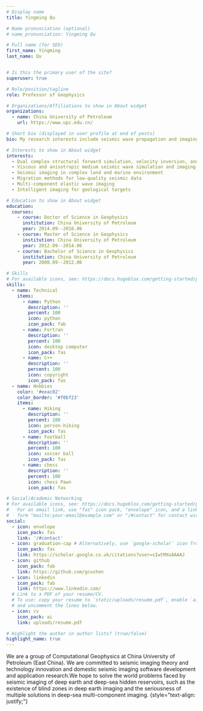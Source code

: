 ```yaml
---
# Display name
title: Yingming Qu

# Name pronunciation (optional)
# name_pronunciation: Yingming Qu

# Full name (for SEO)
first_name: Yingming
last_name: Qu


# Is this the primary user of the site?
superuser: true

# Role/position/tagline
role: Professor of Geophysics

# Organizations/Affiliations to show in About widget
organizations:
  - name: China University of Petroleum
    url: https://www.upc.edu.cn/

# Short bio (displayed in user profile at end of posts)
bio: My research interests include seismic wave propagation and imaging, computational geophysics and artificial intelligence.

# Interests to show in About widget
interests:
  - Dual complex structural forward simulation, velocity inversion, and imaging
  - Viscous and anisotropic medium seismic wave simulation and imaging
  - Seismic imaging in complex land and marine environment
  - Migration methods for low-quality seismic data
  - Multi-component elastic wave imaging
  - Intelligent imaging for geological targets

# Education to show in About widget
education:
  courses:
    - course: Doctor of Science in Geophysics
      institution: China University of Petroleum
      year: 2014.09--2018.06
    - course: Master of Science in Geophysics
      institution: China University of Petroleum
      year: 2012.09--2014.06
    - course: Bachelor of Science in Geophysics
      institution: China University of Petroleum
      year: 2008.09--2012.06

# Skills
# For available icons, see: https://docs.hugoblox.com/getting-started/page-builder/#icons
skills:
  - name: Technical
    items:
      - name: Python
        description: ''
        percent: 100
        icon: python
        icon_pack: fab
      - name: Fortran
        description: ''
        percent: 100
        icon: desktop computer
        icon_pack: fas
      - name: C++
        description: ''
        percent: 100
        icon: copyright
        icon_pack: fas
  - name: Hobbies
    color: '#eeac02'
    color_border: '#f0bf23'
    items:
      - name: Hiking
        description: ''
        percent: 100
        icon: person-hiking
        icon_pack: fas
      - name: Football
        description: ''
        percent: 100
        icon: soccer ball
        icon_pack: fas
      - name: chess
        description: ''
        percent: 100
        icon: chess Pawn
        icon_pack: fas

# Social/Academic Networking
# For available icons, see: https://docs.hugoblox.com/getting-started/page-builder/#icons
#   For an email link, use "fas" icon pack, "envelope" icon, and a link in the
#   form "mailto:your-email@example.com" or "/#contact" for contact widget.
social:
  - icon: envelope
    icon_pack: fas
    link: '/#contact'
  - icon: graduation-cap # Alternatively, use `google-scholar` icon from `ai` icon pack
    icon_pack: fas
    link: https://scholar.google.co.uk/citations?user=sIwtMXoAAAAJ
  - icon: github
    icon_pack: fab
    link: https://github.com/gcushen
  - icon: linkedin
    icon_pack: fab
    link: https://www.linkedin.com/
  # Link to a PDF of your resume/CV.
  # To use: copy your resume to `static/uploads/resume.pdf`, enable `ai` icons in `params.yaml`,
  # and uncomment the lines below.
  - icon: cv
    icon_pack: ai
    link: uploads/resume.pdf

# Highlight the author in author lists? (true/false)
highlight_name: true
---
```


We are a group of Computational Geophysics at China University of Petroleum (East China). We are committed to seismic imaging theory and technology innovation and domestic seismic imaging software development and application research.We hope to solve the world problems faced by seismic imaging of deep earth and deep-sea hidden reservoirs, such as the existence of blind zones in deep earth imaging and the seriousness of multiple solutions in deep-sea multi-component imaging.
{style="text-align: justify;"}
